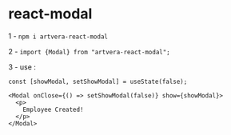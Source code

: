 # react-modal


1 - ```npm i artvera-react-modal```

2 - ```import {Modal} from "artvera-react-modal";```

3 - use :
```
const [showModal, setShowModal] = useState(false);

<Modal onClose={() => setShowModal(false)} show={showModal}>
  <p>
    Employee Created!
  </p>
</Modal>
```
